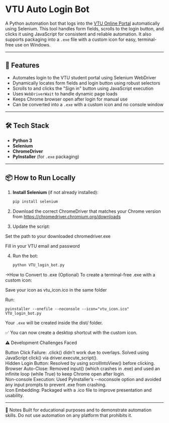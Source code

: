 # VTU Auto Login Bot

A Python automation bot that logs into the [VTU Online Portal](https://online.vtu.ac.in/login) automatically using Selenium. This tool handles form fields, scrolls to the login button, and clicks it using JavaScript for consistent and reliable automation. It also supports packaging into a `.exe` file with a custom icon for easy, terminal-free use on Windows.

---

## 🚀 Features

- Automates login to the VTU student portal using Selenium WebDriver
- Dynamically locates form fields and login button using robust selectors
- Scrolls to and clicks the "Sign in" button using JavaScript execution
- Uses `WebDriverWait` to handle dynamic page loads
- Keeps Chrome browser open after login for manual use
- Can be converted into a `.exe` with a custom icon and no console window

---

## 🛠 Tech Stack

- **Python 3**
- **Selenium**
- **ChromeDriver**
- **PyInstaller** (for `.exe` packaging)

---

## 📦 How to Run Locally

1. **Install Selenium** (if not already installed):

   ```bash
   pip install selenium

2. Download the correct ChromeDriver that matches your Chrome version from
https://chromedriver.chromium.org/downloads

3. Update the script:

Set the path to your downloaded chromedriver.exe

Fill in your VTU email and password

4. Run the bot:
    ```bash
    python VTU_login_bot.py

->How to Convert to .exe (Optional)
To create a terminal-free .exe with a custom icon:

Save your icon as vtu_icon.ico in the same folder

Run:

    
    pyinstaller --onefile --noconsole --icon="vtu_icon.ico" VTU_login_bot.py

Your `.exe` will be created inside the dist/ folder.

✅ You can now create a desktop shortcut with the custom icon.


⚠️ Development Challenges Faced  

Button Click Failure: .click() didn’t work due to overlays. Solved using JavaScript click() via driver.execute_script().  
Hidden Login Button: Resolved by using scrollIntoView() before clicking.  
Browser Auto-Close: Removed input() (which crashes in .exe) and used an infinite loop (while True) to keep Chrome open after login.  
Non-console Execution: Used PyInstaller’s --noconsole option and avoided any input prompts to prevent .exe from crashing.  
Icon Embedding: Packaged with a .ico file to improve presentation and usability.  

---
📌 Notes
Built for educational purposes and to demonstrate automation skills.
Do not use automation on any platform that prohibits it.

